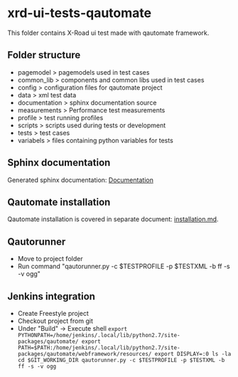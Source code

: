 # xrd-ui-tests-qautomate

This folder contains X-Road ui test made with qautomate framework.

## Folder structure

* pagemodel > pagemodels used in test cases
* common_lib > components and common libs used in test cases
* config > configuration files for qautomate project
* data > xml test data
* documentation > sphinx documentation source
* measurements > Performance test measurements
* profile > test running profiles
* scripts > scripts used during tests or development
* tests > test cases
* variabels > files containing python variables for tests

## Sphinx documentation

Generated sphinx documentation: [Documentation](https://s3-eu-west-1.amazonaws.com/xroad-tests-qautomate/index.html)

## Qautomate installation

Qautomate installation is covered in separate document: [installation.md](installation.md).


## Qautorunner

* Move to project folder
* Run command "qautorunner.py -c $TESTPROFILE -p $TESTXML -b ff -s -v ogg"


## Jenkins integration

- Create Freestyle project
- Checkout project from git
- Under "Build" -> Execute shell
    `export PYTHONPATH=/home/jenkins/.local/lib/python2.7/site-packages/qautomate/
    export PATH=$PATH:/home/jenkins/.local/lib/python2.7/site-packages/qautomate/webframework/resources/
    export DISPLAY=:0
    ls -la
    cd $GIT_WORKING_DIR
    qautorunner.py -c $TESTPROFILE -p $TESTXML -b ff -s -v ogg`


